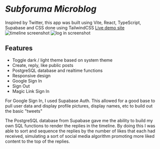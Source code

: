 # *Subforuma Microblog*

Inspired by Twitter, this app was built using Vite, React, TypeScript, Supabase and CSS done using TailwindCSS
[Live demo site](https://microblog-natecard.vercel.app)
![timeline screenshot](https://user-images.githubusercontent.com/98140806/223824054-2b37be7a-c642-462b-ba65-c311197da048.png)
![log in screenshot](https://user-images.githubusercontent.com/98140806/223824614-c6da0866-08d1-4c8a-8398-33a7030686df.png)

## Features
- Toggle dark / light theme based on system theme
- Create, reply, like public posts
- PostgreSQL database and realtime functions
- Responsive design
- Google Sign In
- Sign Out
- Magic Link Sign In

For Google Sign In, I used Supabase Auth. This allowed for a good base to pull user data and display profile pictures, display names, etc to build out the basic "tweets" 

The PostgreSQL database from Supabase gave me the ability to build my own SQL functions to render the replies in the timeline. By doing this I was able to sort and sequence the replies by the number of likes that each had received, simulating a sort of social media algorithm promoting more liked content to the top of the replies. 





